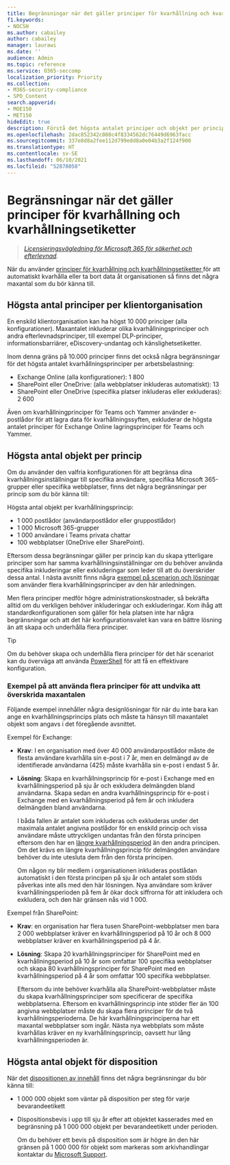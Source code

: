 ```yaml
---
title: Begränsningar när det gäller principer för kvarhållning och kvarhållningsetiketter
f1.keywords:
- NOCSH
ms.author: cabailey
author: cabailey
manager: laurawi
ms.date: ''
audience: Admin
ms.topic: reference
ms.service: O365-seccomp
localization_priority: Priority
ms.collection:
- M365-security-compliance
- SPO_Content
search.appverid:
- MOE150
- MET150
hideEdit: true
description: Förstå det högsta antalet principer och objekt per princip när det gäller principer för kvarhållning och kvarhållningsetiketter
ms.openlocfilehash: 2dac852342c080c4f8334562dc76449d6963facc
ms.sourcegitcommit: 337e8d8a2fee112d799edd8a0e04b3a2f124f900
ms.translationtype: HT
ms.contentlocale: sv-SE
ms.lasthandoff: 06/10/2021
ms.locfileid: "52878058"
---
```

# <a name="limits-for-retention-policies-and-retention-label-policies"></a>Begränsningar när det gäller principer för kvarhållning och kvarhållningsetiketter

>*[Licensieringsvägledning för Microsoft 365 för säkerhet och efterlevnad](/office365/servicedescriptions/microsoft-365-service-descriptions/microsoft-365-tenantlevel-services-licensing-guidance/microsoft-365-security-compliance-licensing-guidance).*

När du använder [ principer för kvarhållning och kvarhållningsetiketter ](retention.md#retention-policies-and-retention-labels) för att automatiskt kvarhålla eller ta bort data åt organisationen så finns det några maxantal som du bör känna till.

## <a name="maximum-number-of-policies-per-tenant"></a>Högsta antal principer per klientorganisation

En enskild klientorganisation kan ha högst 10 000 principer (alla konfigurationer). Maxantalet inkluderar olika kvarhållningsprinciper och andra efterlevnadsprinciper, till exempel DLP-principer, informationsbarriärer, eDiscovery-undantag och känslighetsetiketter.

Inom denna gräns på 10.000 principer finns det också några begränsningar för det högsta antalet kvarhållningsprinciper per arbetsbelastning:

- Exchange Online (alla konfigurationer): 1 800
- SharePoint eller OneDrive: (alla webbplatser inkluderas automatiskt): 13
- SharePoint eller OneDrive (specifika platser inkluderas eller exkluderas): 2 600

Även om kvarhållningprinciper för Teams och Yammer använder e-postlådor för att lagra data för kvarhållningssyften, exkluderar de högsta antalet principer för Exchange Online lagringsprinciper för Teams och Yammer.

## <a name="maximum-number-of-items-per-policy"></a>Högsta antal objekt per princip

Om du använder den valfria konfigurationen för att begränsa dina kvarhållningsinställningar till specifika användare, specifika Microsoft 365-grupper eller specifika webbplatser, finns det några begränsningar per princip som du bör känna till: 

Högsta antal objekt per kvarhållningsprincip:

  - 1 000 postlådor (användarpostlådor eller gruppostlådor)
  - 1 000 Microsoft 365-grupper
  - 1 000 användare i Teams privata chattar
  - 100 webbplatser (OneDrive eller SharePoint).

Eftersom dessa begränsningar gäller per princip kan du skapa ytterligare principer som har samma kvarhållningsinställningar om du behöver använda specifika inkluderingar eller exkluderingar som leder till att du överskrider dessa antal. I nästa avsnitt finns några [exempel på scenarion och lösningar](#examples-of-using-multiple-policies-to-avoid-exceeding-maximum-numbers) som använder flera kvarhållningsprinciper av den här anledningen.

Men flera principer medför högre administrationskostnader, så bekräfta alltid om du verkligen behöver inkluderingar och exkluderingar. Kom ihåg att standardkonfigurationen som gäller för hela platsen inte har några begränsningar och att det här konfigurationsvalet kan vara en bättre lösning än att skapa och underhålla flera principer.

> [!TIP]
> Om du behöver skapa och underhålla flera principer för det här scenariot kan du överväga att använda [PowerShell](retention.md#powershell-cmdlets-for-retention-policies-and-retention-labels) för att få en effektivare konfiguration.

### <a name="examples-of-using-multiple-policies-to-avoid-exceeding-maximum-numbers"></a>Exempel på att använda flera principer för att undvika att överskrida maxantalen

Följande exempel innehåller några designlösningar för när du inte bara kan ange en kvarhållningsprincips plats och måste ta hänsyn till maxantalet objekt som angavs i det föregående avsnittet.

Exempel för Exchange:

- **Krav**: I en organisation med över 40 000 användarpostlådor måste de flesta användare kvarhålla sin e-post i 7 år, men en delmängd av de identifierade användarna (425) måste kvarhålla sin e-post i endast 5 år.

- **Lösning**: Skapa en kvarhållningsprincip för e-post i Exchange med en kvarhållningsperiod på sju år och exkludera delmängden bland användarna. Skapa sedan en andra kvarhållningsprincip för e-post i Exchange med en kvarhållningsperiod på fem år och inkludera delmängden bland användarna. 
    
    I båda fallen är antalet som inkluderas och exkluderas under det maximala antalet angivna postlådor för en enskild princip och vissa användare måste uttryckligen undantas från den första principen eftersom den har en [längre kvarhållningsperiod](retention.md#the-principles-of-retention-or-what-takes-precedence) än den andra principen. Om det krävs en längre kvarhållningsprincip för delmängden användare behöver du inte utesluta dem från den första principen.
     
    Om någon ny blir medlem i organisationen inkluderas postlådan automatiskt i den första principen på sju år och antalet som stöds påverkas inte alls med den här lösningen. Nya användare som kräver kvarhållningsperioden på fem år ökar dock siffrorna för att inkludera och exkludera, och den här gränsen nås vid 1 000.

Exempel från SharePoint:

- **Krav**: en organisation har flera tusen SharePoint-webbplatser men bara 2 000 webbplatser kräver en kvarhållningsperiod på 10 år och 8 000 webbplatser kräver en kvarhållningsperiod på 4 år.

- **Lösning**: Skapa 20 kvarhållningsprinciper för SharePoint med en kvarhållningsperiod på 10 år som omfattar 100 specifika webbplatser och skapa 80 kvarhållningsprinciper för SharePoint med en kvarhållningsperiod på 4 år som omfattar 100 specifika webbplatser.
    
    Eftersom du inte behöver kvarhålla alla SharePoint-webbplatser måste du skapa kvarhållningsprinciper som specificerar de specifika webbplatserna. Eftersom en kvarhållningsprincip inte stöder fler än 100 angivna webbplatser måste du skapa flera principer för de två kvarhållningsperioderna. De här kvarhållningsprinciperna har ett maxantal webbplatser som ingår. Nästa nya webbplats som måste kvarhållas kräver en ny kvarhållningsprincip, oavsett hur lång kvarhållningsperioden är.

## <a name="maximum-number-of-items-for-disposition"></a>Högsta antal objekt för disposition

När det [dispositionen av innehåll](disposition.md) finns det några begränsningar du bör känna till:

- 1 000 000 objekt som väntar på disposition per steg för varje bevarandeetikett

- Dispositionsbevis i upp till sju år efter att objektet kasserades med en begränsning på 1 000 000 objekt per bevarandeetikett under perioden. 
    
    Om du behöver ett bevis på disposition som är högre än den här gränsen på 1 000 000 för objekt som markeras som arkivhandlingar kontaktar du [Microsoft Support](../business-video/get-help-support.md).